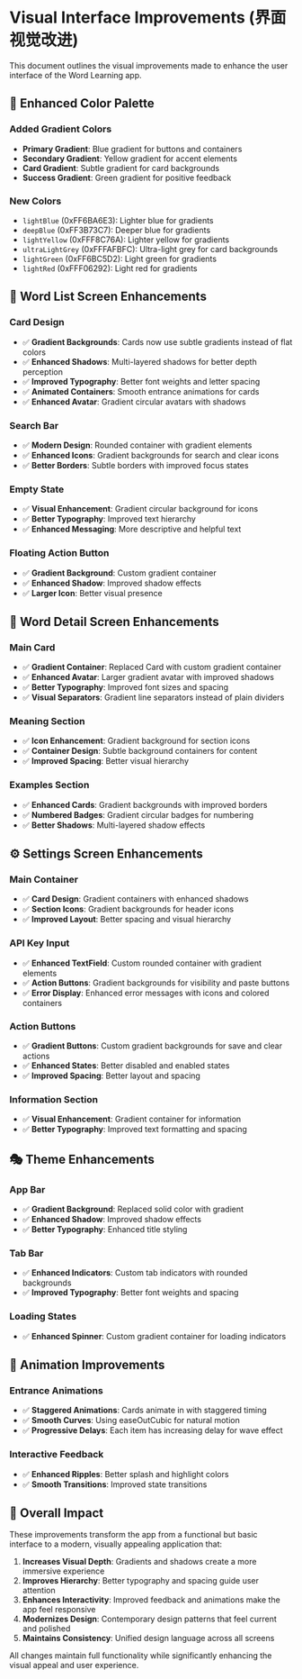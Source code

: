 # Visual Interface Improvements (界面视觉改进)

This document outlines the visual improvements made to enhance the user interface of the Word Learning app.

## 🎨 Enhanced Color Palette

### Added Gradient Colors
- **Primary Gradient**: Blue gradient for buttons and containers
- **Secondary Gradient**: Yellow gradient for accent elements
- **Card Gradient**: Subtle gradient for card backgrounds
- **Success Gradient**: Green gradient for positive feedback

### New Colors
- `lightBlue` (0xFF6BA6E3): Lighter blue for gradients
- `deepBlue` (0xFF3B73C7): Deeper blue for gradients
- `lightYellow` (0xFFF8C76A): Lighter yellow for gradients
- `ultraLightGrey` (0xFFFAFBFC): Ultra-light grey for card backgrounds
- `lightGreen` (0xFF6BC5D2): Light green for gradients
- `lightRed` (0xFFF06292): Light red for gradients

## 🚀 Word List Screen Enhancements

### Card Design
- ✅ **Gradient Backgrounds**: Cards now use subtle gradients instead of flat colors
- ✅ **Enhanced Shadows**: Multi-layered shadows for better depth perception
- ✅ **Improved Typography**: Better font weights and letter spacing
- ✅ **Animated Containers**: Smooth entrance animations for cards
- ✅ **Enhanced Avatar**: Gradient circular avatars with shadows

### Search Bar
- ✅ **Modern Design**: Rounded container with gradient elements
- ✅ **Enhanced Icons**: Gradient backgrounds for search and clear icons
- ✅ **Better Borders**: Subtle borders with improved focus states

### Empty State
- ✅ **Visual Enhancement**: Gradient circular background for icons
- ✅ **Better Typography**: Improved text hierarchy
- ✅ **Enhanced Messaging**: More descriptive and helpful text

### Floating Action Button
- ✅ **Gradient Background**: Custom gradient container
- ✅ **Enhanced Shadow**: Improved shadow effects
- ✅ **Larger Icon**: Better visual presence

## 📖 Word Detail Screen Enhancements

### Main Card
- ✅ **Gradient Container**: Replaced Card with custom gradient container
- ✅ **Enhanced Avatar**: Larger gradient avatar with improved shadows
- ✅ **Better Typography**: Improved font sizes and spacing
- ✅ **Visual Separators**: Gradient line separators instead of plain dividers

### Meaning Section
- ✅ **Icon Enhancement**: Gradient background for section icons
- ✅ **Container Design**: Subtle background containers for content
- ✅ **Improved Spacing**: Better visual hierarchy

### Examples Section
- ✅ **Enhanced Cards**: Gradient backgrounds with improved borders
- ✅ **Numbered Badges**: Gradient circular badges for numbering
- ✅ **Better Shadows**: Multi-layered shadow effects

## ⚙️ Settings Screen Enhancements

### Main Container
- ✅ **Card Design**: Gradient containers with enhanced shadows
- ✅ **Section Icons**: Gradient backgrounds for header icons
- ✅ **Improved Layout**: Better spacing and visual hierarchy

### API Key Input
- ✅ **Enhanced TextField**: Custom rounded container with gradient elements
- ✅ **Action Buttons**: Gradient backgrounds for visibility and paste buttons
- ✅ **Error Display**: Enhanced error messages with icons and colored containers

### Action Buttons
- ✅ **Gradient Buttons**: Custom gradient backgrounds for save and clear actions
- ✅ **Enhanced States**: Better disabled and enabled states
- ✅ **Improved Spacing**: Better layout and spacing

### Information Section
- ✅ **Visual Enhancement**: Gradient container for information
- ✅ **Better Typography**: Improved text formatting and spacing

## 🎭 Theme Enhancements

### App Bar
- ✅ **Gradient Background**: Replaced solid color with gradient
- ✅ **Enhanced Shadow**: Improved shadow effects
- ✅ **Better Typography**: Enhanced title styling

### Tab Bar
- ✅ **Enhanced Indicators**: Custom tab indicators with rounded backgrounds
- ✅ **Improved Typography**: Better font weights and spacing

### Loading States
- ✅ **Enhanced Spinner**: Custom gradient container for loading indicators

## 🎯 Animation Improvements

### Entrance Animations
- ✅ **Staggered Animations**: Cards animate in with staggered timing
- ✅ **Smooth Curves**: Using easeOutCubic for natural motion
- ✅ **Progressive Delays**: Each item has increasing delay for wave effect

### Interactive Feedback
- ✅ **Enhanced Ripples**: Better splash and highlight colors
- ✅ **Smooth Transitions**: Improved state transitions

## 📱 Overall Impact

These improvements transform the app from a functional but basic interface to a modern, visually appealing application that:

1. **Increases Visual Depth**: Gradients and shadows create a more immersive experience
2. **Improves Hierarchy**: Better typography and spacing guide user attention
3. **Enhances Interactivity**: Improved feedback and animations make the app feel responsive
4. **Modernizes Design**: Contemporary design patterns that feel current and polished
5. **Maintains Consistency**: Unified design language across all screens

All changes maintain full functionality while significantly enhancing the visual appeal and user experience.